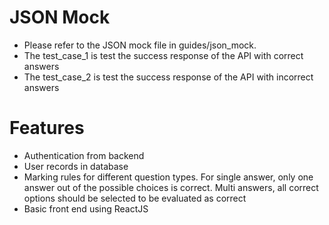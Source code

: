 # JSON Mock
- Please refer to the JSON mock file in guides/json_mock.
- The test_case_1 is test the success response of the API with correct answers
- The test_case_2 is test the success response of the API with incorrect answers

# Features
- Authentication from backend
- User records in database
- Marking rules for different question types. For single answer, only one answer out of the possible choices is correct. Multi answers, all correct options should be selected to be evaluated as correct
- Basic front end using ReactJS